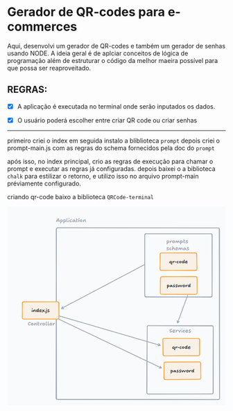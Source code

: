 # Gerador de  QR-codes para e-commerces

Aqui, desenvolvi um gerador de QR-codes e também um gerador de senhas usando NODE.
A ideia geral é de aplciar conceitos de lógica de programação além de estruturar o código da melhor maeira possível para que possa ser reaproveitado.

## REGRAS:

- [x] A aplicação é executada no terminal onde serão inputados os dados.

- [x] O usuário poderá escolher entre criar  QR code ou criar senhas


---
primeiro criei o index
em seguida instalo a bliblioteca `prompt`
depois criei o prompt-main.js com as regras do schema fornecidos pela doc do `prompt`

após isso, no index principal, crio as regras de execução para chamar o prompt e executar as regras já configuradas.
depois baixei o a biblioteca `chalk` para estilizar o retorno, e utilizo isso no arquivo prompt-main préviamente configurado.

criando qr-code
baixo a biblioteca `QRCode-terminal`


![Arquitecture](image.png)